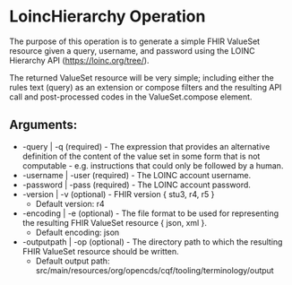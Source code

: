 # LoincHierarchy Operation

The purpose of this operation is to generate a simple FHIR ValueSet resource given a query, username, and password using 
the LOINC Hierarchy API (https://loinc.org/tree/).

The returned ValueSet resource will be very simple; including either the rules text (query) as an extension or compose 
filters and the resulting API call and post-processed codes in the ValueSet.compose element.

## Arguments:
- -query | -q (required) - The expression that provides an alternative definition of the content of the value set in some form that is not computable - e.g. instructions that could only be followed by a human.
- -username | -user (required) - The LOINC account username.
- -password | -pass (required) - The LOINC account password.
- -version | -v (optional) - FHIR version { stu3, r4, r5 }
    - Default version: r4
- -encoding | -e (optional) - The file format to be used for representing the resulting FHIR ValueSet resource { json, xml }.
    - Default encoding: json
- -outputpath | -op (optional) - The directory path to which the resulting FHIR ValueSet resource should be written.
    - Default output path: src/main/resources/org/opencds/cqf/tooling/terminology/output